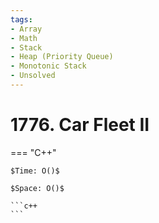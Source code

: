 ```yaml
---
tags:
- Array
- Math
- Stack
- Heap (Priority Queue)
- Monotonic Stack
- Unsolved
---
```



# 1776. Car Fleet II

=== "C++"

    $Time: O()$

    $Space: O()$

    ```c++
    ```